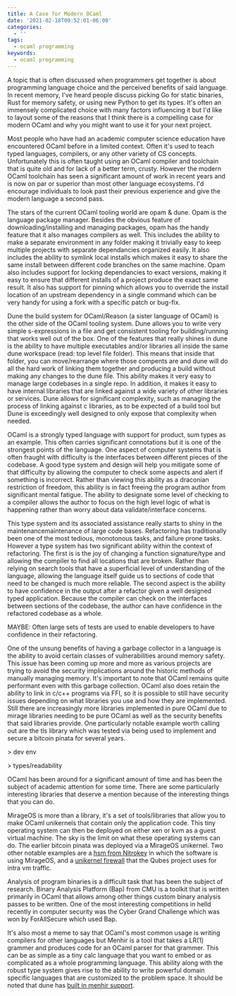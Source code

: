 ```yaml
---
title: A Case for Modern OCaml
date: '2021-02-18T09:52:01-06:00'
categories:
  - ''
tags:
  - ocaml programming
keywords:
  - ocaml programming
---
```

A topic that is often discussed when programmers get together is about programming language choice and the perceived benefits of said language. In recent memory, I've heard people discuss picking Go for static binaries, Rust for memory safety, or using new Python to get its types. It's often an immensely complicated choice with many factors influencing it but I'd like to layout some of the reasons that I think there is a compelling case for modern OCaml and why you might want to use it for your next project.

Most people who have had an academic computer science education have encountered OCaml before in a limited context. Often it's used to teach typed languages, compilers, or any other variety of CS concepts. Unfortunately this is often taught using an OCaml compiler and toolchain that is quite old and for lack of a better term, crusty. However the modern OCaml toolchain has seen a significant amount of work in recent years and is now on par or superior than most other language ecosystems. I'd encourage individuals to look past their previous experience and give the modern language a second pass. 

The stars of the current OCaml tooling world are opam & dune. Opam is the language package manager. Besides the obvious feature of downloading/installing and managing packages, opam has the handy feature that it also manages compilers as well. This includes the ability to make a separate environment in any folder making it trivially easy to keep multiple projects with separate dependancies organized easily. It also includes the ability to symlink local installs which makes it easy to share the same install between different code branches on the same machine.  Opam also includes support for locking dependancies to exact versions, making it easy to ensure that different installs of a project produce the exact same result. It also has support for pinning which allows you to override the install location of an upstream dependency in a single command which can be very handy for using a fork with a specific patch or bug-fix. 

Dune the build system for OCaml/Reason (a sister language of OCaml) is the other side of the OCaml tooling system. Dune allows you to write very simple s-expressions in a file and get consistent tooling for building/running that works well out of the box. One of the features that really shines in dune is the ability to have multiple executables and/or libraries all inside the same dune workspace (read: top level file folder). This means that inside that folder, you can move/rearrange where those compents are and dune will do all the hard work of linking them together and producing a build without making any changes to the dune file. This ability makes it very easy to manage large codebases in a single repo. In addition, it makes it easy to have internal libraries that are linked against a wide variety of other libraries or services. Dune allows for significant complexity, such as managing the process of linking against c libraries, as to be expected of a build tool but Dune is exceedingly well designed to only expose that complexity when needed.

OCaml is a strongly typed language with support for product, sum types as an example. This often carries significant connotations but it is one of the strongest points of the language. One aspect of computer systems that is often fraught with difficulty is the interfaces between different pieces of the codebase. A good type system and design will help you mitigate some of that difficulty by allowing the computer to check some aspects and alert if something is incorrect. Rather than viewing this ability as a draconian restriction of freedom, this ability is in fact freeing the program author from significant mental fatigue. The ability to designate some level of checking to a compiler allows the author to focus on the high level logic of what is happening rather than worry about data validate/interface concerns. 

This type system and its associated assistance really starts to shiny in the maintenancemaintenance of large code bases. Refactoring has traditionally been one of the most tedious, monotonous tasks, and failure prone tasks.  However a type system has two significant ability within the context of refactoring. The first is is the joy of changing a function signature/type and allowing the compiler to find all locations that are broken. Rather than relying on search tools that have a superficial level of understanding of the language, allowing the language itself guide us to sections of code that need to be changed is much more reliable. The second aspect is the ability to have confidence in the output after a refactor given a well designed typed application. Because the compiler can check on the interfaces between sections of the codebase, the author can have confidence in the refactored codebase as a whole. 

MAYBE: Often large sets of tests are used to enable developers to have confidence in their refactoring.

One of the unsung benefits of having a garbage collector in a language is the ability to avoid certain classes of vulnerabilities around memory safety. This issue has been coming up more and more as various projects are trying to avoid the security implications around the historic methods of manually managing memory. It's important to note that OCaml remains quite performant even with this garbage collection. OCaml also does retain the ability to link in c/c++ programs via FFI, so it is possible to still have security issues depending on what libraries you use and how they are implemented. Still there are increasingly more libraries implemented in pure OCaml due to mirage libraries needing to be pure OCaml as well as the security benefits that said libraries provide. One particularly notable example worth calling out are the tls library which was tested via being used to implement and secure a bitcoin pinata for several years.

\> dev env

\> types/readability

OCaml has been around for a significant amount of time and has been the subject of academic attention for some time. There are some particularly interesting libraries that deserve a mention because of the interesting things that you can do.

MirageOS is more than a library, it's a set of tools/libraries that allow you to make OCaml unikernels that contain only the application code. This tiny operating system can then be deployed on either xen or kvm as a guest virtual machine. The sky is the limit on what these operating systems can do. The earlier bitcoin pinata was deployed via a MirageOS unikernel. Two other notable examples are a [hsm from Nitrokey](https://www.nitrokey.com/products/nethsm) in which the software is using MirageOS, and a [unikernel firewall](http://roscidus.com/blog/blog/2016/01/01/a-unikernel-firewall-for-qubesos/) that the Qubes project uses for intra vm traffic. 

Analysis of program binaries is a difficult task that has been the subject of research. Binary Analysis Platform (Bap) from CMU is a toolkit that is written primarily in OCaml that allows among other things custom binary analysis passes to be written. One of the most interesting competitions in helld recently in computer security was the Cyber Grand Challenge which was won by ForAllSecure which used Bap. 

It's also most a meme to say that OCaml's most common usage is writing compilers for other languages but Menhir is a tool that takes a LR(1) grammer and produces code for an OCaml parser for that grammer. This can be as simple as a tiny calc language that you want to embed or as complicated as a whole programming language. This ability along with the robust type system gives rise to the ability to write powerful domain specific languages that are customized to the problem space. It should be noted that dune has [built in menhir support](https://dune.readthedocs.io/en/stable/dune-files.html#menhir).
